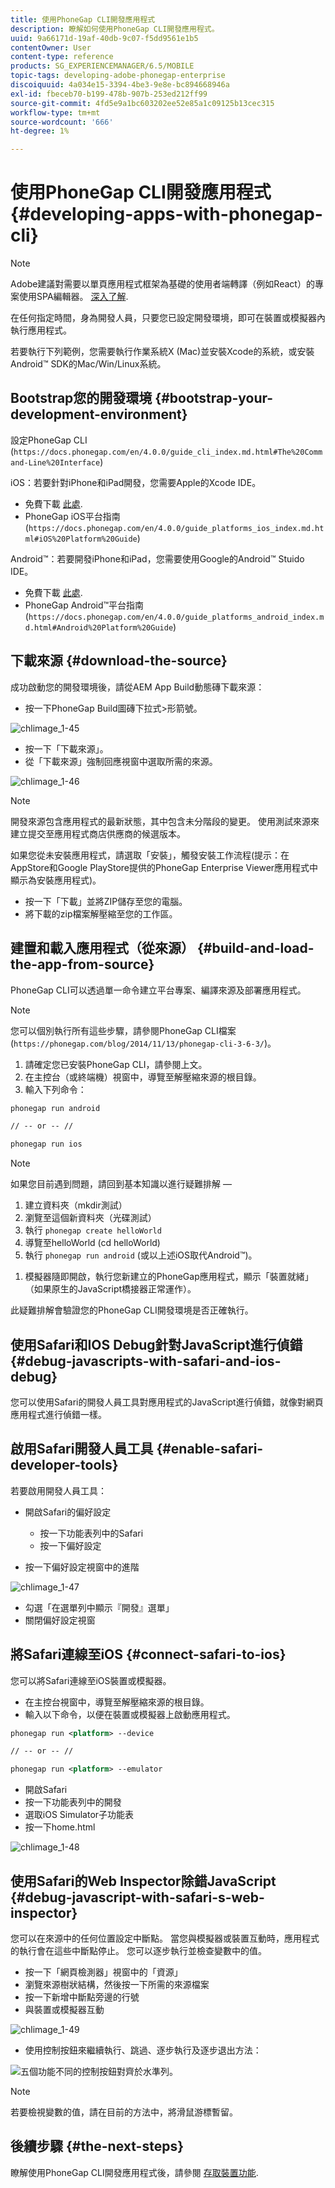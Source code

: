 ```yaml
---
title: 使用PhoneGap CLI開發應用程式
description: 瞭解如何使用PhoneGap CLI開發應用程式。
uuid: 9a66171d-19af-40db-9c07-f5dd9561e1b5
contentOwner: User
content-type: reference
products: SG_EXPERIENCEMANAGER/6.5/MOBILE
topic-tags: developing-adobe-phonegap-enterprise
discoiquuid: 4a034e15-3394-4be3-9e8e-bc894668946a
exl-id: fbeceb70-b199-478b-907b-253ed212ff99
source-git-commit: 4fd5e9a1bc603202ee52e85a1c09125b13cec315
workflow-type: tm+mt
source-wordcount: '666'
ht-degree: 1%

---
```


# 使用PhoneGap CLI開發應用程式{#developing-apps-with-phonegap-cli}

>[!NOTE]
>
>Adobe建議對需要以單頁應用程式框架為基礎的使用者端轉譯（例如React）的專案使用SPA編輯器。 [深入了解](/help/sites-developing/spa-overview.md).

在任何指定時間，身為開發人員，只要您已設定開發環境，即可在裝置或模擬器內執行應用程式。

若要執行下列範例，您需要執行作業系統X (Mac)並安裝Xcode的系統，或安裝Android™ SDK的Mac/Win/Linux系統。

## Bootstrap您的開發環境 {#bootstrap-your-development-environment}

設定PhoneGap CLI (`https://docs.phonegap.com/en/4.0.0/guide_cli_index.md.html#The%20Command-Line%20Interface`)

iOS：若要針對iPhone和iPad開發，您需要Apple的Xcode IDE。

* 免費下載 [此處](https://idmsa.apple.com/IDMSWebAuth/signin?appIdKey=891bd3417a7776362562d2197f89480a8547b108fd934911bcbea0110d07f757&amp;path=%2Fdownload%2F&amp;rv=1).
* PhoneGap iOS平台指南(`https://docs.phonegap.com/en/4.0.0/guide_platforms_ios_index.md.html#iOS%20Platform%20Guide`)

Android™：若要開發iPhone和iPad，您需要使用Google的Android™ Stuido IDE。

* 免費下載 [此處](https://developer.android.com/studio).
* PhoneGap Android™平台指南(`https://docs.phonegap.com/en/4.0.0/guide_platforms_android_index.md.html#Android%20Platform%20Guide`)

## 下載來源 {#download-the-source}

成功啟動您的開發環境後，請從AEM App Build動態磚下載來源：

* 按一下PhoneGap Build圖磚下拉式>形箭號。

![chlimage_1-45](assets/chlimage_1-45.png)

* 按一下「下載來源」。
* 從「下載來源」強制回應視窗中選取所需的來源。

![chlimage_1-46](assets/chlimage_1-46.png)

>[!NOTE]
>
>開發來源包含應用程式的最新狀態，其中包含未分階段的變更。 使用測試來源來建立提交至應用程式商店供應商的候選版本。
>
>如果您從未安裝應用程式，請選取「安裝」，觸發安裝工作流程(提示：在AppStore和Google PlayStore提供的PhoneGap Enterprise Viewer應用程式中顯示為安裝應用程式)。

* 按一下「下載」並將ZIP儲存至您的電腦。
* 將下載的zip檔案解壓縮至您的工作區。

## 建置和載入應用程式（從來源） {#build-and-load-the-app-from-source}

PhoneGap CLI可以透過單一命令建立平台專案、編譯來源及部署應用程式。

>[!NOTE]
>
>您可以個別執行所有這些步驟，請參閱PhoneGap CLI檔案(`https://phonegap.com/blog/2014/11/13/phonegap-cli-3-6-3/`)。

1. 請確定您已安裝PhoneGap CLI，請參閱上文。
1. 在主控台（或終端機）視窗中，導覽至解壓縮來源的根目錄。
1. 輸入下列命令：

```xml
phonegap run android

// -- or -- //

phonegap run ios
```

>[!NOTE]
>
>如果您目前遇到問題，請回到基本知識以進行疑難排解 — 
>
>1. 建立資料夾（mkdir測試）
>1. 瀏覽至這個新資料夾（光碟測試）
>1. 執行 `phonegap create helloWorld`
>1. 導覽至helloWorld (cd helloWorld)
>1. 執行 `phonegap run android` (或以上述iOS取代Android™)。
1. 模擬器隨即開啟，執行您新建立的PhoneGap應用程式，顯示「裝置就緒」（如果原生的JavaScript橋接器正常運作）。
>
此疑難排解會驗證您的PhoneGap CLI開發環境是否正確執行。

## 使用Safari和IOS Debug針對JavaScript進行偵錯 {#debug-javascripts-with-safari-and-ios-debug}

您可以使用Safari的開發人員工具對應用程式的JavaScript進行偵錯，就像對網頁應用程式進行偵錯一樣。

## 啟用Safari開發人員工具 {#enable-safari-developer-tools}

若要啟用開發人員工具：

* 開啟Safari的偏好設定

   * 按一下功能表列中的Safari
   * 按一下偏好設定

* 按一下偏好設定視窗中的進階

![chlimage_1-47](assets/chlimage_1-47.png)

* 勾選「在選單列中顯示『開發』選單」
* 關閉偏好設定視窗

## 將Safari連線至iOS {#connect-safari-to-ios}

您可以將Safari連線至iOS裝置或模擬器。

* 在主控台視窗中，導覽至解壓縮來源的根目錄。
* 輸入以下命令，以便在裝置或模擬器上啟動應用程式。

```xml
phonegap run <platform> --device

// -- or -- //

phonegap run <platform> --emulator
```

* 開啟Safari
* 按一下功能表列中的開發
* 選取iOS Simulator子功能表
* 按一下home.html

![chlimage_1-48](assets/chlimage_1-48.png)

## 使用Safari的Web Inspector除錯JavaScript {#debug-javascript-with-safari-s-web-inspector}

您可以在來源中的任何位置設定中斷點。 當您與模擬器或裝置互動時，應用程式的執行會在這些中斷點停止。 您可以逐步執行並檢查變數中的值。

* 按一下「網頁檢測器」視窗中的「資源」
* 瀏覽來源樹狀結構，然後按一下所需的來源檔案
* 按一下新增中斷點旁邊的行號
* 與裝置或模擬器互動

![chlimage_1-49](assets/chlimage_1-49.png)

* 使用控制按鈕來繼續執行、跳過、逐步執行及逐步退出方法：

![五個功能不同的控制按鈕對齊於水準列。](do-not-localize/chlimage_1-4.png)

>[!NOTE]
>
若要檢視變數的值，請在目前的方法中，將滑鼠游標暫留。

## 後續步驟 {#the-next-steps}

瞭解使用PhoneGap CLI開發應用程式後，請參閱 [存取裝置功能](/help/mobile/phonegap-access-device-features.md).
